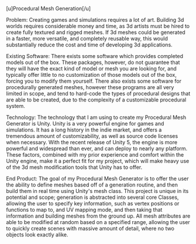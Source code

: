 [u]Procedural Mesh Generation[/u]

Problem: Creating games and simulations requires a lot of art. Building 3d worlds requires considerable money and time, as 3d artists must be hired to create fully textured and rigged meshes.
If 3d meshes could be generated in a faster, more versatile, and completely reusable way, this would substantially reduce the cost and time of developing 3d applications.

Existing Software: There exists some software which provides completed models out of the box. These packages, however, do not guarantee that they will have the exact kind of model or mesh you are
looking for, and typically offer little to no customization of those models out of the box, forcing you to modify them yourself. There also exists some software for procedurally generated meshes,
however these programs are all very limited in scope, and tend to hard-code the types of procedural designs that are able to be created, due to the complexity of a customizable procedural system.

Technology: The technology that I am using to create my Procedural Mesh Generator is Unity. Unity is a very powerful engine for games and simulations. It has a long history in the indie market,
and offers a tremendous amount of customizability, as well as source code licenses when necessary. With the recent release of Unity 5, the engine is more powerful and widespread than ever,
and can deploy to nearly any platform. These factors, combined with my prior experience and comfort within the Unity engine, make it a perfect fit for my project, which will make heavy use of 
the 3d mesh modification tools that Unity has to offer.

End Product: The goal of my Procedural Mesh Generator is to offer the user the ability to define meshes based off of a generation routine, and then build them in real time using Unity's mesh class.
This project is unique in its potential and scope; generation is abstracted into several core Classes, allowing the user to specify key information, such as vertex positions or functions to map to,
and UV mapping mode, and then taking that information and building meshes from the ground up. All mesh attributes are able to be modified at random based on a specified range, allowing the user
to quickly create scenes with massive amount of detail, where no two objects look exactly alike.
